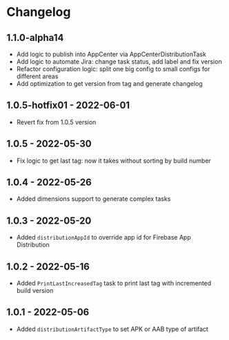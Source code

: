 # Changelog

## 1.1.0-alpha14
* Add logic to publish into AppCenter via AppCenterDistributionTask
* Add logic to automate Jira: change task status, add label and fix version
* Refactor configuration logic: split one big config to small configs for different areas
* Add optimization to get version from tag and generate changelog

## 1.0.5-hotfix01 - 2022-06-01

* Revert fix from 1.0.5 version

## 1.0.5 - 2022-05-30

* Fix logic to get last tag: now it takes without sorting by build number

## 1.0.4 - 2022-05-26

* Added dimensions support to generate complex tasks 

## 1.0.3 - 2022-05-20

* Added `distributionAppId` to override app id for Firebase App Distribution

## 1.0.2 - 2022-05-16

* Added `PrintLastIncreasedTag` task to print last tag with incremented build version 

## 1.0.1 - 2022-05-06

* Added `distributionArtifactType` to set APK or AAB type of artifact

